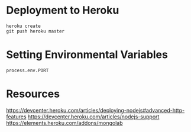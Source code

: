 # Deployment to Heroku

```
heroku create
git push heroku master
```

# Setting Environmental Variables

```
process.env.PORT
```

# Resources

https://devcenter.heroku.com/articles/deploying-nodejs#advanced-http-features
https://devcenter.heroku.com/articles/nodejs-support
https://elements.heroku.com/addons/mongolab

